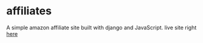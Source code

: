 # affiliates
A simple amazon affiliate site built with django and JavaScript.
live site right [here](https://treadmillsite.herokuapp.com/)
